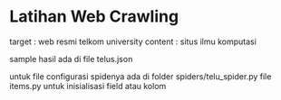 # Latihan Web Crawling

target : web resmi telkom university
content : situs ilmu komputasi

sample hasil ada di file telus.json

untuk file configurasi spidenya ada di folder spiders/telu_spider.py
file items.py untuk inisialisasi field atau kolom
